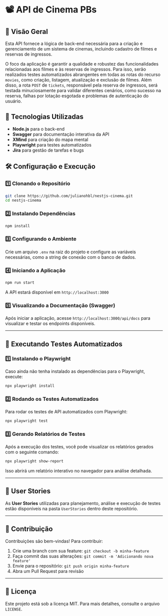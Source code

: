 # 📽️ API de Cinema PBs

## 📌 Visão Geral
Esta API fornece a lógica de back-end necessária para a criação e gerenciamento de um sistema de cinemas, incluindo cadastro de filmes e reservas de ingressos.

O foco da aplicação é garantir a qualidade e robustez das funcionalidades relacionadas aos filmes e às reservas de ingressos. Para isso, serão realizados testes automatizados abrangentes em todas as rotas do recurso `movies`, como criação, listagem, atualização e exclusão de filmes. Além disso, a rota `POST` de `tickets`, responsável pela reserva de ingressos, será testada minuciosamente para validar diferentes cenários, como sucesso na reserva, falhas por lotação esgotada e problemas de autenticação do usuário.

## 🚀 Tecnologias Utilizadas
- **Node.js** para o back-end
- **Swagger** para documentação interativa da API
- **XMind** para criação do mapa mental
- **Playwright** para testes automatizados
- **Jira** para gestão de tarefas e bugs

## 🛠️ Configuração e Execução
### 1️⃣ Clonando o Repositório
```bash
git clone https://github.com/julianohbl/nestjs-cinema.git
cd nestjs-cinema
```

### 2️⃣ Instalando Dependências
```bash
npm install
```

### 3️⃣ Configurando o Ambiente
Crie um arquivo `.env` na raiz do projeto e configure as variáveis necessárias, como a string de conexão com o banco de dados.

### 4️⃣ Iniciando a Aplicação
```bash
npm run start
```
A API estará disponível em `http://localhost:3000`

### 5️⃣ Visualizando a Documentação (Swagger)
Após iniciar a aplicação, acesse `http://localhost:3000/api/docs` para visualizar e testar os endpoints disponíveis.

---

## 🧪 Executando Testes Automatizados
### 1️⃣ Instalando o Playwright
Caso ainda não tenha instalado as dependências para o Playwright, execute:
```bash
npx playwright install
```

### 2️⃣ Rodando os Testes Automatizados
Para rodar os testes de API automatizados com Playwright:
```bash
npx playwright test
```

### 3️⃣ Gerando Relatórios de Testes
Após a execução dos testes, você pode visualizar os relatórios gerados com o seguinte comando:
```bash
npx playwright show-report
```
Isso abrirá um relatório interativo no navegador para análise detalhada.

---

## 📜 User Stories
As **User Stories** utilizadas para planejamento, análise e execução de testes estão disponíveis na pasta `UserStories` dentro deste repositório.

---

## 📩 Contribuição
Contribuições são bem-vindas! Para contribuir:
1. Crie uma branch com sua feature: `git checkout -b minha-feature`
2. Faça commit das suas alterações: `git commit -m 'Adicionando nova feature'`
3. Envie para o repositório: `git push origin minha-feature`
4. Abra um Pull Request para revisão

---

## 📄 Licença
Este projeto está sob a licença MIT. Para mais detalhes, consulte o arquivo `LICENSE`.
